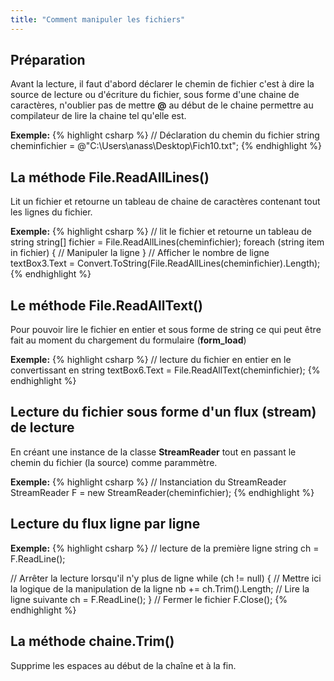 ```yaml
---
title: "Comment manipuler les fichiers"
---
```

## Préparation
Avant la lecture, il faut d'abord déclarer le chemin de fichier c'est à dire
la source de lecture ou d'écriture du fichier, sous forme d'une chaine de
caractères, n'oublier pas de mettre **@** au début de le chaine permettre au
compilateur de lire la chaine tel qu'elle est.

**Exemple:**
{% highlight csharp %}
// Déclaration du chemin du fichier
string cheminfichier = @"C:\Users\anass\Desktop\Fich10.txt";
{% endhighlight %}

## La méthode File.ReadAllLines()
Lit un fichier et retourne un tableau de chaine de caractères contenant tout les
lignes du fichier.

**Exemple:**
{% highlight csharp %}
// lit le fichier et retourne un tableau de string
string[] fichier = File.ReadAllLines(cheminfichier);
foreach (string item in fichier)
 {
   // Manipuler la ligne
 }
// Afficher le nombre de ligne
 textBox3.Text = Convert.ToString(File.ReadAllLines(cheminfichier).Length);
{% endhighlight %}

## Le méthode File.ReadAllText()
Pour pouvoir lire le fichier en entier et sous forme de string
ce qui peut être fait au moment du chargement du formulaire (**form_load**)

**Exemple:**
{% highlight csharp %}
// lecture du fichier en entier en le convertissant en string
textBox6.Text = File.ReadAllText(cheminfichier); 
{% endhighlight %}


## Lecture du fichier sous forme d'un flux (stream) de lecture
En créant une instance de la classe **StreamReader** tout en passant le chemin du 
fichier (la source) comme parammètre.

**Exemple:**
{% highlight csharp %}
// Instanciation du StreamReader
StreamReader F = new StreamReader(cheminfichier);
{% endhighlight %}

## Lecture du flux ligne par ligne

**Exemple:**
{% highlight csharp %}
// lecture de la première ligne
string ch = F.ReadLine();

// Arrêter la lecture lorsqu'il n'y plus de ligne
while (ch != null)
  {
  // Mettre ici la logique de la manipulation de la ligne
    nb += ch.Trim().Length;
    // Lire la ligne suivante
    ch = F.ReadLine(); 
  }
 // Fermer le fichier
F.Close();
{% endhighlight %}

## La méthode chaine.Trim()
Supprime les espaces au début de la chaîne et à la fin.



